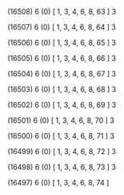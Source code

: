 (16508) 6 (0) [ 1, 3, 4, 6, 8, 63 ] 3 


(16507) 6 (0) [ 1, 3, 4, 6, 8, 64 ] 3 


(16506) 6 (0) [ 1, 3, 4, 6, 8, 65 ] 3 


(16505) 6 (0) [ 1, 3, 4, 6, 8, 66 ] 3 


(16504) 6 (0) [ 1, 3, 4, 6, 8, 67 ] 3 


(16503) 6 (0) [ 1, 3, 4, 6, 8, 68 ] 3 


(16502) 6 (0) [ 1, 3, 4, 6, 8, 69 ] 3 


(16501) 6 (0) [ 1, 3, 4, 6, 8, 70 ] 3 


(16500) 6 (0) [ 1, 3, 4, 6, 8, 71 ] 3 


(16499) 6 (0) [ 1, 3, 4, 6, 8, 72 ] 3 


(16498) 6 (0) [ 1, 3, 4, 6, 8, 73 ] 3 


(16497) 6 (0) [ 1, 3, 4, 6, 8, 74 ]  

